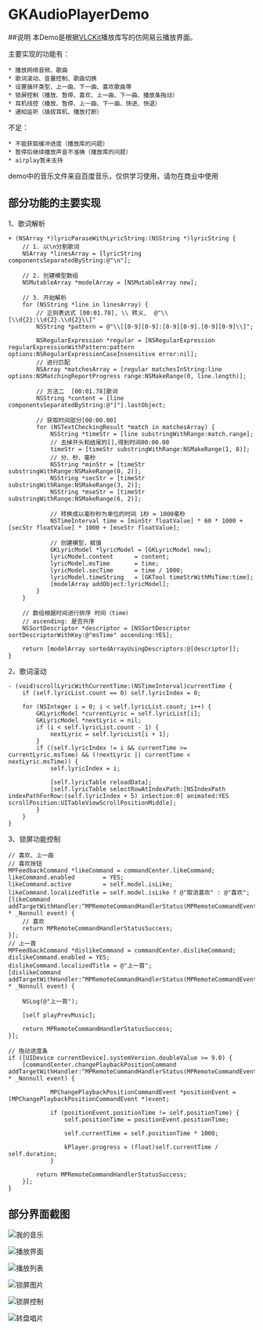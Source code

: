 # GKAudioPlayerDemo

##说明
   本Demo是根据[VLCKit](https://code.videolan.org/videolan/VLCKit)播放库写的仿网易云播放界面。
   
   主要实现的功能有：
    
    * 播放网络音频、歌曲
    * 歌词滚动、音量控制、歌曲切换
    * 设置循环类型、上一曲、下一曲、喜欢歌曲等
    * 锁屏控制（播放、暂停、喜欢、上一曲、下一曲、播放条拖动）
    * 耳机线控（播放、暂停、上一曲、下一曲、快进、快退）
    * 通知监听（插拔耳机、播放打断）
   
   不足：
    
    * 不能获取缓冲进度（播放库的问题）
    * 暂停后继续播放声音不准确（播放库的问题）
    * airplay暂未支持

   demo中的音乐文件来自百度音乐，仅供学习使用，请勿在商业中使用

## 部分功能的主要实现
1、歌词解析
```
+ (NSArray *)lyricParaseWithLyricString:(NSString *)lyricString {
    // 1. 以\n分割歌词
    NSArray *linesArray = [lyricString componentsSeparatedByString:@"\n"];

    // 2. 创建模型数组
    NSMutableArray *modelArray = [NSMutableArray new];

    // 3. 开始解析
    for (NSString *line in linesArray) {
        // 正则表达式 [00:01.78], \\ 转义,  @"\\[\\d{2}:\\d{2}.\\d{2}\\]"
        NSString *pattern = @"\\[[0-9][0-9]:[0-9][0-9].[0-9][0-9]\\]";

        NSRegularExpression *regular = [NSRegularExpression regularExpressionWithPattern:pattern options:NSRegularExpressionCaseInsensitive error:nil];
        // 进行匹配
        NSArray *matchesArray = [regular matchesInString:line options:NSMatchingReportProgress range:NSMakeRange(0, line.length)];

        // 方法二  [00:01.78]歌词
        NSString *content = [line componentsSeparatedByString:@"]"].lastObject;

        // 获取时间部分[00:00.00]
        for (NSTextCheckingResult *match in matchesArray) {
            NSString *timeStr = [line substringWithRange:match.range];
            // 去掉开头和结尾的[],得到时间00:00.00
            timeStr = [timeStr substringWithRange:NSMakeRange(1, 8)];
            // 分、秒、毫秒
            NSString *minStr = [timeStr substringWithRange:NSMakeRange(0, 2)];
            NSString *secStr = [timeStr substringWithRange:NSMakeRange(3, 2)];
            NSString *mseStr = [timeStr substringWithRange:NSMakeRange(6, 2)];

            // 转换成以毫秒秒为单位的时间 1秒 = 1000毫秒
            NSTimeInterval time = [minStr floatValue] * 60 * 1000 + [secStr floatValue] * 1000 + [mseStr floatValue];

            // 创建模型，赋值
            GKLyricModel *lyricModel = [GKLyricModel new];
            lyricModel.content      = content;
            lyricModel.msTime       = time;
            lyricModel.secTime      = time / 1000;
            lyricModel.timeString   = [GKTool timeStrWithMsTime:time];
            [modelArray addObject:lyricModel];
        }
    }

    // 数组根据时间进行排序 时间（time）
    // ascending: 是否升序
    NSSortDescriptor *descriptor = [NSSortDescriptor sortDescriptorWithKey:@"msTime" ascending:YES];

    return [modelArray sortedArrayUsingDescriptors:@[descriptor]];
}

```
2、歌词滚动
```
- (void)scrollLyricWithCurrentTime:(NSTimeInterval)currentTime {
    if (self.lyricList.count == 0) self.lyricIndex = 0;

    for (NSInteger i = 0; i < self.lyricList.count; i++) {
        GKLyricModel *currentLyric = self.lyricList[i];
        GKLyricModel *nextLyric = nil;
        if (i < self.lyricList.count - 1) {
            nextLyric = self.lyricList[i + 1];
        }
        if ((self.lyricIndex != i && currentTime >= currentLyric.msTime) && (!nextLyric || currentTime < nextLyric.msTime)) {
            self.lyricIndex = i;

            [self.lyricTable reloadData];
            [self.lyricTable selectRowAtIndexPath:[NSIndexPath indexPathForRow:(self.lyricIndex + 5) inSection:0] animated:YES scrollPosition:UITableViewScrollPositionMiddle];
        }
    }
}
```
3、锁屏功能控制
```
// 喜欢、上一曲
// 喜欢按钮
MPFeedbackCommand *likeCommand = commandCenter.likeCommand;
likeCommand.enabled        = YES;
likeCommand.active         = self.model.isLike;
likeCommand.localizedTitle = self.model.isLike ? @"取消喜欢" : @"喜欢";
[likeCommand addTargetWithHandler:^MPRemoteCommandHandlerStatus(MPRemoteCommandEvent * _Nonnull event) {
    // 喜欢
    return MPRemoteCommandHandlerStatusSuccess;
}];
// 上一首
MPFeedbackCommand *dislikeCommand = commandCenter.dislikeCommand;
dislikeCommand.enabled = YES;
dislikeCommand.localizedTitle = @"上一首";
[dislikeCommand addTargetWithHandler:^MPRemoteCommandHandlerStatus(MPRemoteCommandEvent * _Nonnull event) {

    NSLog(@"上一首");

    [self playPrevMusic];

    return MPRemoteCommandHandlerStatusSuccess;
}];

// 拖动进度条
if ([UIDevice currentDevice].systemVersion.doubleValue >= 9.0) {
    [commandCenter.changePlaybackPositionCommand addTargetWithHandler:^MPRemoteCommandHandlerStatus(MPRemoteCommandEvent * _Nonnull event) {

            MPChangePlaybackPositionCommandEvent *positionEvent = (MPChangePlaybackPositionCommandEvent *)event;

            if (positionEvent.positionTime != self.positionTime) {
                self.positionTime = positionEvent.positionTime;

                self.currentTime = self.positionTime * 1000;

                kPlayer.progress = (float)self.currentTime / self.duration;
            }

        return MPRemoteCommandHandlerStatusSuccess;
    }];
}

```

## 部分界面截图

![我的音乐](https://github.com/QuintGao/GKAudioPlayerDemo/blob/master/img_home.png)

![播放界面](https://github.com/QuintGao/GKAudioPlayerDemo/blob/master/img_player.png)

![播放列表](https://github.com/QuintGao/GKAudioPlayerDemo/blob/master/img_list.png)

![锁屏图片](https://github.com/QuintGao/GKAudioPlayerDemo/blob/master/img_lock.png)

![锁屏控制](https://github.com/QuintGao/GKAudioPlayerDemo/blob/master/img_lock_control.png)

![转盘唱片](https://github.com/QuintGao/GKAudioPlayerDemo/blob/master/img_disk.gif)

